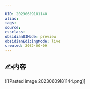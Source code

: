 ```yaml
---

UID: 20230609181140 
alias: 
tags: 
source: 
cssclass: 
obsidianUIMode: preview
obsidianEditingMode: live
created: 2023-06-09
---
```


## ✍内容


![[Pasted image 20230609181144.png]]


